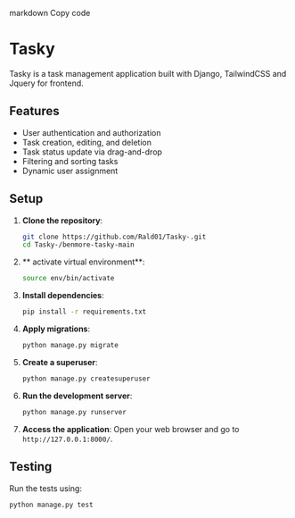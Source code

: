 markdown
Copy code
# Tasky

Tasky is a task management application built with Django,  TailwindCSS and Jquery for frontend.

## Features
- User authentication and authorization
- Task creation, editing, and deletion
- Task status update via drag-and-drop
- Filtering and sorting tasks
- Dynamic user assignment

## Setup

1. **Clone the repository**:
    ```sh
    git clone https://github.com/Rald01/Tasky-.git
    cd Tasky-/benmore-tasky-main
    ```

2. ** activate virtual environment**:
    ```sh
    source env/bin/activate
    ```

3. **Install dependencies**:
    ```sh
    pip install -r requirements.txt
    ```

4. **Apply migrations**:
    ```sh
    python manage.py migrate
    ```

5. **Create a superuser**:
    ```sh
    python manage.py createsuperuser
    ```

6. **Run the development server**:
    ```sh
    python manage.py runserver 
    ```

7. **Access the application**:
    Open your web browser and go to `http://127.0.0.1:8000/`.

## Testing

Run the tests using:
```sh
python manage.py test

